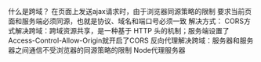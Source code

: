 什么是跨域？
    在页面上发送ajax请求时，由于浏览器同源策略的限制
    要求当前页面和服务端必须同源，也就是协议、域名和端口号必须一致
解决方式：
    CORS方式解决跨域：跨域资源共享，是一种基于 HTTP 头的机制；服务端设置了Access-Control-Allow-Origin就开启了CORS
    反向代理解决跨域：服务器和服务器之间通信不受浏览器的同源策略的限制
    Node代理服务器